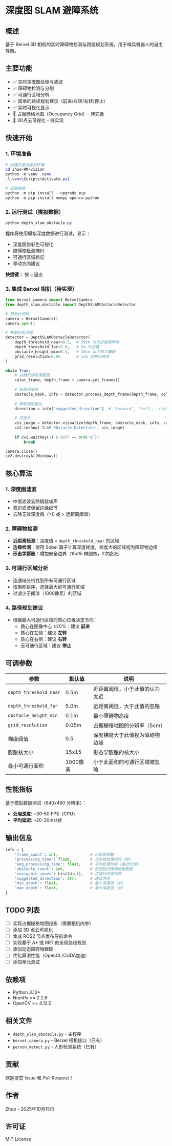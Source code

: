 # 深度图 SLAM 避障系统

## 概述

基于 Berxel 3D 相机的实时障碍物检测与路径规划系统，用于哨兵机器人的自主导航。

## 主要功能

- ✅ 实时深度图处理与滤波
- ✅ 障碍物检测与分割
- ✅ 可通行区域分析
- ✅ 简单的路径规划建议（前进/左转/右转/停止）
- ✅ 实时可视化显示
- 🚧 占据栅格地图（Occupancy Grid）- 待完善
- 🚧 3D点云可视化 - 待实现

## 快速开始

### 1. 环境准备

```powershell
# 创建并激活虚拟环境
cd Zhuo-RM-vision
python -m venv .venv
.\.venv\Scripts\Activate.ps1

# 安装依赖
python -m pip install --upgrade pip
python -m pip install numpy opencv-python
```

### 2. 运行测试（模拟数据）

```powershell
python depth_slam_obstacle.py
```

程序将使用模拟深度数据进行测试，显示：
- 深度图伪彩色可视化
- 障碍物检测掩码
- 可通行区域标记
- 移动方向建议

**快捷键：** 按 `q` 退出

### 3. 集成 Berxel 相机（待实现）

```python
from berxel_camera import BerxelCamera
from depth_slam_obstacle import DepthSLAMObstacleDetector

# 初始化相机
camera = BerxelCamera()
camera.open()

# 初始化检测器
detector = DepthSLAMObstacleDetector(
    depth_threshold_near=0.5,  # 50cm 内为近距离障碍
    depth_threshold_far=5.0,   # 5m 外忽略
    obstacle_height_min=0.1,   # 10cm 以上视为障碍
    grid_resolution=0.05       # 5cm 网格分辨率
)

while True:
    # 从相机读取深度图
    color_frame, depth_frame = camera.get_frames()
    
    # 处理深度帧
    obstacle_mask, info = detector.process_depth_frame(depth_frame, color_frame)
    
    # 获取导航建议
    direction = info['suggested_direction']  # 'forward', 'left', 'right', 'stop'
    
    # 可视化
    vis_image = detector.visualize(depth_frame, obstacle_mask, info, color_frame)
    cv2.imshow('SLAM Obstacle Detection', vis_image)
    
    if cv2.waitKey(1) & 0xFF == ord('q'):
        break

camera.close()
cv2.destroyAllWindows()
```

## 核心算法

### 1. 深度图滤波
- 中值滤波去除椒盐噪声
- 双边滤波保留边缘细节
- 去除无效深度值（≤0 或 > 远距离阈值）

### 2. 障碍物检测
- **近距离检测**：深度值 < `depth_threshold_near` 的区域
- **边缘检测**：使用 Sobel 算子计算深度梯度，梯度大的区域视为障碍物边缘
- **形态学膨胀**：增加安全边界（15x15 椭圆核，2次膨胀）

### 3. 可通行区域分析
- 连通域分析找到所有可通行区域
- 按面积排序，选择最大的可通行区域
- 过滤小于阈值（1000像素）的区域

### 4. 路径规划建议
- 根据最大可通行区域的质心位置决定方向：
  - 质心在图像中心 ±20%：建议 **前进**
  - 质心在左侧：建议 **左转**
  - 质心在右侧：建议 **右转**
  - 无可通行区域：建议 **停止**

## 可调参数

| 参数 | 默认值 | 说明 |
|------|--------|------|
| `depth_threshold_near` | 0.5m | 近距离阈值，小于此值的认为太近 |
| `depth_threshold_far` | 5.0m | 远距离阈值，大于此值的忽略 |
| `obstacle_height_min` | 0.1m | 最小障碍物高度 |
| `grid_resolution` | 0.05m | 占据栅格地图的分辨率（5cm） |
| 梯度阈值 | 0.5 | 深度梯度大于此值视为障碍物边缘 |
| 膨胀核大小 | 15x15 | 形态学膨胀的核大小 |
| 最小可通行面积 | 1000像素 | 小于此面积的可通行区域被忽略 |

## 性能指标

基于模拟数据测试（640x480 分辨率）：
- **处理速度**: ~30-50 FPS（CPU）
- **平均延迟**: ~20-30ms/帧

## 输出信息

```python
info = {
    'frame_count': int,              # 已处理帧数
    'processing_time': float,        # 当前帧处理时间（秒）
    'avg_processing_time': float,    # 平均处理时间（最近30帧）
    'obstacle_count': int,           # 检测到的障碍物像素数
    'navigable_zones': List[dict],   # 可通行区域列表
    'suggested_direction': str,      # 建议方向
    'min_depth': float,              # 最小深度值（米）
    'max_depth': float,              # 最大深度值（米）
}
```

## TODO 列表

- [ ] 实现占据栅格地图投影（需要相机内参）
- [ ] 添加 3D 点云可视化
- [ ] 集成 ROS2 节点发布导航命令
- [ ] 实现基于 A* 或 RRT 的全局路径规划
- [ ] 添加动态障碍物跟踪
- [ ] 优化算法性能（OpenCL/CUDA加速）
- [ ] 添加单元测试

## 依赖项

- Python 3.10+
- NumPy >= 2.2.6
- OpenCV >= 4.12.0

## 相关文件

- `depth_slam_obstacle.py` - 主程序
- `berxel_camera.py` - Berxel 相机接口（已有）
- `person_detect.py` - 人形检测系统（已有）

## 贡献

欢迎提交 Issue 和 Pull Request！

## 作者

Zhuo - 2025年10月15日

## 许可证

MIT License
